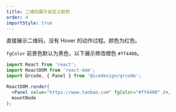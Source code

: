 ```yaml
---
title: 二维码展示自定义颜色
order: 4
importStyle: true
---
```


直接展示二维码，没有 Hover 的动作过程。颜色为红色。

`fgColor` 前景色默认为黑色，以下展示修改橙色 `#ff4400`。

````jsx
import React from 'react';
import ReactDOM from 'react-dom';
import Qrcode, { Panel } from '@icedesign/qrcode';

ReactDOM.render(
  <Panel value="https://www.taobao.com" fgColor="#ff4400" />,
  mountNode
);
````
